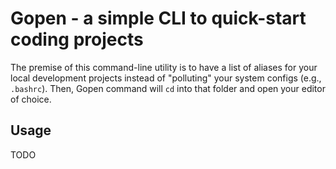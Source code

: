 # Gopen - a simple CLI to quick-start coding projects

The premise of this command-line utility is to have a list of aliases for your
local development projects instead of "polluting" your system configs (e.g.,
`.bashrc`). Then, Gopen command will `cd` into that folder and open your editor
of choice.

## Usage

TODO
